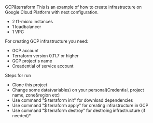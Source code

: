 GCP&terraform
This is an example of how to create infrastructure on Google Cloud Platform with next configuration.

- 2 f1-micro instances
- 1 loadbalancer
- 1 VPC

For creating GCP infrastructure you need:
- GCP account
- Terraform version 0.11.7 or higher
- GCP project's name
- Creadential of service account

Steps for run
- Clone this project
- Change some data(variables) on your personal(Credential, project name, zone&region etc)
- Use command "$ terraform init" for download dependencies
- Use command "$ terraform apply" for creating infrastructure in GCP
- Use command "$ terraform destroy" for destroing infrastructure (if needed)*

